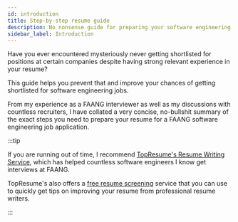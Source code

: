 ```yaml
---
id: introduction
title: Step-by-step resume guide
description: No nonsense guide for preparing your software engineering FAANG resume
sidebar_label: Introduction
---
```


Have you ever encountered mysteriously never getting shortlisted for positions at certain companies despite having strong relevant experience in your resume?

This guide helps you prevent that and improve your chances of getting shortlisted for software engineering jobs.

From my experience as a FAANG interviewer as well as my discussions with countless recruiters, I have collated a very concise, no-bullshit summary of the exact steps you need to prepare your resume for a FAANG software engineering job application.

<!-- **Tip**: TODO If you haven't already, read my guide on the fastest way to build up the relevant experience to get your first job as a software engineer. -->

:::tip

If you are running out of time, I recommend [TopResume's Resume Writing Service](https://tidd.ly/3oezgOo), which has helped countless software engineers I know get interviews at FAANG.

TopResume's also offers a [free resume screening](https://tidd.ly/3GxVIs9) service that you can use to quickly get tips on improving your resume from professional resume writers.

:::
